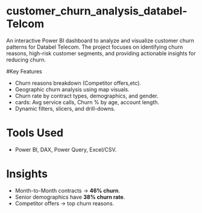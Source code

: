 # customer_churn_analysis_databel-Telcom  
An interactive Power BI dashboard to analyze and visualize customer churn patterns for Databel Telecom. The project focuses on identifying churn reasons, high-risk customer segments, and providing actionable insights for reducing churn.     

#Key Features  
- Churn reasons breakdown (Competitor offers,etc).  
- Geographic churn analysis using map visuals.  
- Churn rate by contract types, demographics, and gender.  
- cards: Avg service calls, Churn % by age, account length.  
- Dynamic filters, slicers, and drill-downs.  

# Tools Used  
- Power BI, DAX, Power Query, Excel/CSV.  

#  Insights  
- Month-to-Month contracts → **46% churn**.  
- Senior demographics have **38% churn rate**.  
- Competitor offers  → top churn reasons.  

